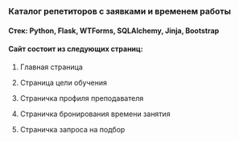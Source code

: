 ### Каталог репетиторов с заявками и временем работы
#### Стек: Python, Flask, WTForms, SQLAlchemy, Jinja, Bootstrap

#### Сайт состоит из следующих страниц:

1. Главная страница

2. Страница цели обучения

3. Страничка профиля преподавателя

4. Страничка бронирования времени занятия

5. Cтраничка запроса на подбор
